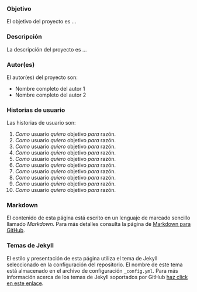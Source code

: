### Objetivo
El objetivo del proyecto es ...

### Descripción
La descripción del proyecto es ...

### Autor(es)
El autor(es) del proyecto son:
- Nombre completo del autor 1
- Nombre completo del autor 2

### Historias de usuario
Las historias de usuario son:

1. _Como_ usuario _quiero_ objetivo _para_ razón.
2. _Como_ usuario _quiero_ objetivo _para_ razón.
3. _Como_ usuario _quiero_ objetivo _para_ razón.
4. _Como_ usuario _quiero_ objetivo _para_ razón.
5. _Como_ usuario _quiero_ objetivo _para_ razón.
6. _Como_ usuario _quiero_ objetivo _para_ razón.
7. _Como_ usuario _quiero_ objetivo _para_ razón.
8. _Como_ usuario _quiero_ objetivo _para_ razón.
9. _Como_ usuario _quiero_ objetivo _para_ razón.
10. _Como_ usuario _quiero_ objetivo _para_ razón.

### Markdown
El contenido de esta página está escrito en un lenguaje de marcado sencillo llamado *Markdown*. Para más detalles consulta la página de [Markdown para GitHub](https://guides.github.com/features/mastering-markdown/).

### Temas de Jekyll
El estilo y presentación de esta página utiliza el tema de Jekyll seleccionado en la configuración del repositorio. El nombre de este tema está almacenado en el archivo de configuración `_config.yml`. Para más información acerca de los temas de Jekyll soportados por GitHub [haz click en este enlace](https://pages.github.com/themes/).
